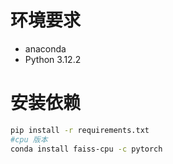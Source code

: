 # 环境要求

- anaconda
- Python 3.12.2

# 安装依赖

```bash
pip install -r requirements.txt
#cpu 版本
conda install faiss-cpu -c pytorch
